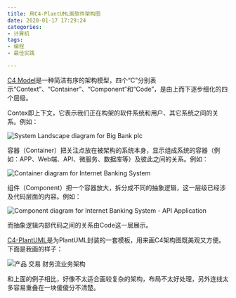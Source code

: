 ```yaml
---
title: 用C4-PlantUML画软件架构图
date: 2020-01-17 17:29:24
categories:
- 计算机
tags:
- 编程
- 最佳实践

---
```


[C4 Model](https://c4model.com)是一种简洁有序的架构模型，四个“C”分别表示“Context”、“Container”、“Component”和“Code”，是由上而下逐步细化的四个层级。

<!-- more -->

Contex即上下文，它表示我们正在构架的软件系统和用户、其它系统之间的关系。例如：

![System Landscape diagram for Big Bank plc](https://www.plantuml.com/plantuml/svg/0/TLHBRzim3BxxLt2vD0NIP8UTTceUnbeiZo8F53qPYaB7GcJ9a-IcmR3_FigE4xjrSeh8Z-H7ygCVhMF6vQaClWd5PRx3t4X8dClipy70i6D_BroIRtEBXclbKBa-r-bWAJWpEpqNcA4SZ7yyl4Yct6Os7QJCEZHaYiOU_-7wcKz_1xcYm9GIW4iGOYsbFWgr1oaK0bCxQBY5iVHF0nK6gJcJyaGvAfBmENrmDns-BJRhQBruYIQBr_d5C5n5gz_XUln4uMVJw_FwAPg6lyBv90YSS19XTIBMAKo9X-KiGzW9jZSi9Pu6Hc8F8wOEa4aU12zeh5PTdbkdKpGzw9GM9WkGRsbyzdN8EOGA2JekUjiIgWT7cYjaLQIt0UDSvyhPVkS-24BgpcH6M8n6PDqnS-hoxvImpgPp3ty3e5_9lxij2KIsU1BusMTHw2xKIc11p2_0NjXPF-rtWKSGYffEcHDQ0TlglDY8C4sElM9bAJiWPEpazrRIlfA9mW_NPSwp6AvdjohwCUn8Py2PJNo6JmbI9kIrdV31ly5UcbZJF4NH8mrn9hZHLiSEmW-UCBL7m7f06q5ogvWMZPHiLlrlcTRAQOCMI8VL6ZaPu3pmbfbTkkpLPkOCKvPn3wCNEdwXL6gee5H5HdHpxu9xPfMWO5MQOELO77VgdZCOhFSKOnNg8hTgiBKgMyOFaOxZii28Nh0eNjVSmrqgbB14kkoB5cxpBDF6tQxoBmYMAACvYdsorQPs9b-qkR5eASB3bpLSAPdNiovi8Gpw353e6Uovrl1DXQoGBlYyTYymFz_F5Le6FBG72tzojCLgV9mN5qhC4gsmIZBvSc2tYpSeByj3g8kjqNrBsZRWf4KRDw2Rve9RKC6KdIXZGQnPl-chIjuNnatp8g_EH-gTliJ_0G00 "System Landscape diagram for Big Bank plc")

容器（Container）把关注点放在被架构的系统本身，显示组成系统的容器（例如：APP、Web端、API、微服务、数据库等）及彼此之间的关系。例如：

![Container diagram for Internet Banking System](https://www.plantuml.com/plantuml/svg/0/bLN1Zjf84BtxAsh98KJo35ffJtiA0sXdae7nZfcTv6ILsmMqqkwskjiG5Es_RxMn0KEKP3dPHTMhrwzUjTyxZzRNfOf-argekg3QAjXuNxa_HoEBkzkrz9iwhnrPORGdxM-5AKVFKg0jp49IHMeq-UCcKQZzo_nnLABpP3cKJJWVfIPxMuK6Rw7MN5eo1FWDmSeePNPIhq5n4g0keFUtj8wV371hK4QWKdl6w6Z2TOFeSVpvwMMPBP-IRFhqkeZUje5ncgKVPyl9FTUteTU7vNtsEFjhjfX6aPTUCM271eN4jSMI6Lfuu3DRJHxkK7y9PDCzdw-CeeIiCteeQkTDIJQ6oV5fC8Ok36RLd2RdwXXsh2LKJI6g9WOeXAcrTuDtKNI0pkuuKA3T3yNlZ7L9OF0ElaN0loFVuOxo3AkAaryfXt5LAPwEbqOFEFG1jnX3Mjb0VlxF9CIcfEIMQJJKs05U2cYdsymXX8zzy-xWoPX9zZkxYh47AV-jw2R1DONkNTTKM5dv6CPwNIkq8PnOivK5EU1fVh_BYaqIgAEIVX_6B-f6I0TRYQ54Mk3pGcxDZZrvnQWqkLJKoZ5lNZfEapSnVC8IMOa-5pPWAJqLuEhSCPTsPh_2pLsHEn20WhPIq2MzQJuiq6EEZi8OsiV09ltx4NhltbZc5lOEBAsbynQvDKZDhYoRwSQmuUG2i6PN2Ki5Zq-YSd4m5Jd7MxFc5_BYzagc7CKNqWNh98DVauVlssPgECsUwdgw_KIV80a3S-j_ZzQUVVL3Ab6gp3K1XflTpFczNQk0lsJfPGFDEpANmXfdLXvcNyK6DJliKCcmPvWjWnCgO-eLxp1TxEsPjC62xQG51uwdE5COC3UrFuqvFgvh33mFxR0vxqdaw9dKsPLmMimNHoxqlbykavGJ-tc7DVfnJi_OJUgXNROWkTxavkmQEC1rIzuYDS7-sBk6wFPQnF0XVLgCpfkVj_nVbTaTPv-8dIpVHtacB1oih2cRMsTdUGdvJZ81kGMUtaswSmRCCpqkR9Goh0Ew2T46uqJamd5z3lswseKRzjW-dI-J5kXuc5xvbUywOKBzg5Nd4tyLEt7USob_g_u3 "Container diagram for Internet Banking System")

组件（Component）把一个容器放大，拆分成不同的抽象逻辑，这一层级已经涉及代码层面的内容。例如：

![Component diagram for Internet Banking System - API Application](https://www.plantuml.com/plantuml/svg/0/fLLDRnen4BtlhvXoQ45AmgMddaf8sYJA1mBIZnEQzGwBMt-iR2yKLVtl7Nk1NPAeYjHSuXsFPzwyzsm--e0kr5fbRwGHgYweTWfM8LJ-mt3eS7DMoh2gyzgJ4zO4Ck5CM3sSIe6kiFUIAbB3yVlJYK8J7kzkXnfz8CUXnTZgoffueeeDta5j-AZc08GLmT8gPJVIbA2a8K1JmD6sT9vN5hWrA2jGgItNsCE4vmsosz7tXyVvuklr_6fnU_dvylwYFyYo88FYz7qk519BXvhxExZcYPoX0ETeVaOeiosZrt0AeyarZAfAyPn1MfDbOvuU6QZh-mfFe3VZTAuxmPAwYJtU-e5hzCB9AgIfq9IrGXTt9iwkPK4UU9eqfTm3o7S0banIh8DAXcqSNzG-M4tEmrfYF2CTR2Y7tDaDYtBM6tIWwOZipkPI9L2nvJVKwAGvxiwKQnce05_ddhlRy1zeTDDlzw-WjHHq1EiYxnSvzx_0W3bwYbYcfB2f3FimpCIADCRTMR2ESKRNWQDI-k1IDYDasNHQdy0A_Ofdm9fncB0J08IZ8dwYyYU0Gf3tx9-IFoY8YAlHU77vA_HrxYDXZ7B9bg0dDkWWYNhPPI99SE10K0SFO6xhq3AKcjlQ15unVECnKTdYQ0bQd7DUWMxRnqfoqoVcwmtWTmRyTp1ntylI91EMXaqCiPBZ-qJ9PNTVnZ0blZs7S8oEudLhEFLHobY2ySVbYzhxXeF1ayxjKBtHRWcpMhF9jg-2SJ1XQwKDFp7iISzLB5TfU6PZHIG74fy1yIHgnxQCDEoMxMwIhd9nZdF2O_SVczf58xAB4YEcR4Gz0R72vgD2xpVM5Qrknp3OGaiKMD0_Z0IVKiOBe4RG70QcgD517seS2v4S4rlppTd9ts7WqTEUeRZVYjI5zoIfFPvkvvImWBUmuH0n6n7TpSNvk7EWKwkvEAbWV6FutR-QpoSpJlwJPQbuV2HtBjsdtSmUxWzvXwIEeLvCJ9dw5TNqAufz95FmRyLV "Component diagram for Internet Banking System - API Application")

而抽象逻辑内部代码之间的关系由Code这一层展示。

[C4-PlantUML](https://github.com/RicardoNiepel/C4-PlantUML)是为PlantUML封装的一套模板，用来画C4架构图既美观又方便。下面是我画的样子：

![产品 交易 财务流业务架构](https://www.plantuml.com/plantuml/svg/0/jLXVJzjM57_Ff_3oKYAnvcLFUse7Q7Ib445GDMcIPHmRh3fsP3ljq5I9m4ef8v0MwDgDjGqjRRKL1rG68H7amyptElaMkzVNyP_43cPXUOXkxZs_txddt7FEFJStL8rHj7nMZCM-42HMp6SuQaxJSkhNoQJ2FBW-AsXp-PcyoYciB6cSf5rdvMnoKc0P9IEF2roE4vD3NtsP4Xb9cxupbimogiOfQ8eUGlAC877AzHoclqRb9GJD8WfAc-CeNXP5-O4WpL8Y4g8OAKFvbWL5HIEPGgefKMOPKPn77CuUknN4ncv-Fp6TfjCJANfuukuuahPdRaxHKxT7qaEZ0mbtykwjz2WzDlBjoFWmcevfWYPob57x03OBIQFs3hxOJ3QFTi5g6VvTCAg_uS6hO_ZgvrWinIcgB0ta53cJPpKwoqZCBASCsc2plc6MbXDjAJQlQdAMKsX6LGNaQqaRf82-2tUAtI8E4nPOEUbWObXMpak4WUoilKIF_AWvB6sqRp73gSAiX1UR-dbJBuFg2h9v11seabC4bQE_GTGPHfaVU20hzsOuYPqRfEBWPCyusm4R1_44zLECGf-fUNIwMLUwxGEMmrG8GdnWLFT1Oyb1uOzpM0CvbkOLAvOoMCUJelbN9Ov6tp7t6PLLX1ooxwQa3LjRZZiYhVAf-RiUJmGppZ3iFPkmj6uJfaPJWzHO7eLKt9c7wtjWusqGo_0Cviam6ZF3g5o7AN3x01PrKDl4JAqNZTRZDQFsr9qbV0zZWKvYbIn23KtU2N48MhzgZs3AAt499lBu11dHbojuGM8abdFZXGHoptZXhpnU-2kA5zuNBrvJeZhfON0Iec97eufxNs0v5M_bN4Vr0f67vg57k4FIRxajHzjvwqIv3UfsmigoULZ_Pw4mbPh6txUd0ntQfaMb6Nl2h3NCezqmJh9gwcLKt13d3n8ehS7zFVFJ9wFw13u_TMAifoevbvFHlIK9sZpUv_OotAc5Mc6jzglHBR1nKc53rP7gRQdhpOXc5COw1b1QmPiAOxHM-tQPaY4vf--2udQOBhAAj83z4Xdt9BKpsed_C5guLJ7gBu1UXc-gY1nk7SDFvwtDusPv3HJBZcbmesIk7pXYnjdBrkuVw0Q61qVeP-ljEbp_q7C_agm9F0u9nDHQVXRgqOsdhOM2-NhVQ9HxycdCB2PxyzZSFm-DQ6ltHCQi7u7QUso9zTCPW6The7BQF2o3Hv-RXItqRNwkzowMCkg355yTU7GCzAM01BUH-APNLHbB5hVDnLFpPHsSUO_FAsVRXpixRCBMHpUYUmAuB2E8kAejwaRzs8Umwjcr__n1lHdPXd7MG0E04lfbfH--IKxixjByxKTJRxH-rV4XZgRJgIba20O5DMqTj_G5G4TT99YtjUFPoyb7Kj2P7PvQHdA0P4k7j7tK7c7xq8E4szHkgnc1sYFSGTrV77bxjpuZY9xqTwo-PhDPEO67YrOtCZKndiGkjmtrOKXIskdO8UpgS6ZzVQYh8psKIjxoA700NdxufjpwSoraIowYgn7eQKeNpYuRyFLUix9hPoqwwaAboxo-pX5TRFqVdpz3_ArnkDL-L8GJz15tzCqXP-Y3H3j4FyJVTy7D8dglaVugCjRVI14AqZ15L-yM21jlTK3HyMuVPEEjVYUw2NPZGy1sqn8L73cIGndS728aTl6v78cdZ-ePabr0f-7njJHHqUtRd8193RxQ5FO-Y_hFPT_jo4ShnVmbIx6NbezIYlbBbsAUxIiBWk1E4bWnI9A0n21SUMuqTBXrIYRDrMEuK8XAUwdq23JBKnmi4b8SBaSI9Jk2S96J8mZy_-S6g2w1muK-EKxUeuT5wwo4_zfavkdXNlSy_lyJhgvwdpFeOU9zkS6jSx1oW5-MjJNqDeiHogvIvtaU9IwI8OTmeLWxK2uKj8F1jWMyUzvQ-cY_NwpDmvq5e_eBUXPt45bFkNR7cGXQTBVWEDEV1xxGI3X2dHK6uM-WSJuh_Wi0 "产品 交易 财务流业务架构")

和上面的例子相比，好像不太适合画较复杂的架构，布局不太好处理，另外连线太多容易重叠在一块傻傻分不清楚。

